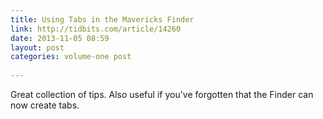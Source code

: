 ```yaml
---
title: Using Tabs in the Mavericks Finder
link: http://tidbits.com/article/14260
date: 2013-11-05 08:59
layout: post
categories: volume-one post
 
---
```



Great collection of tips. Also useful if you've forgotten that the Finder can now create tabs.

